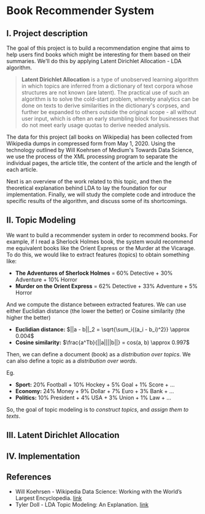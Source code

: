 # Book Recommender System

## I. Project description

The  goal of this project is to build a recommendation engine that aims to help users find books which might be interesting for them based on their summaries. We'll do this by applying Latent Dirichlet Allocation - LDA algorithm.

> **Latent Dirichlet Allocation** is a type of unobserved learning algorithm in which topics are inferred from a dictionary of text corpora whose structures are not known (are latent). The practical use of such an algorithm is to solve the cold-start problem, whereby analytics can be done on texts to derive similarities in the dictionary's corpses, and further be expanded to others outside the original scope - all without user input, which is often an early stumbling block for businesses that do not meet early usage quotas to derive needed analysis.

The data for this project (all books on Wikipedia) has been collected from Wikipedia dumps in compressed form from May 1, 2020. Using the technology outlined by Will Koehrsen of Medium's Towards Data Science, we use the process of the XML processing program to separate the individual pages, the article title, the content of the article and the length of each article.

Next is an overview of the work related to this topic, and then the theoretical explanation behind LDA to lay the foundation for our implementation. Finally, we will study the complete code and introduce the specific results of the algorithm, and discuss some of its shortcomings.

## II. Topic Modeling

We want to build a recommender system in order to recommend books. For example, if I read a Sherlock Holmes book, the system would recommend me equivalent books like the Orient Express or the Murder at the Vicarage. To do this, we would like to extract features (topics) to obtain something like:

- **The Adventures of Sherlock Holmes** = 60% Detective + 30% Adventure + 10% Horror
- **Murder on the Orient Express** = 62% Detective + 33% Adventure + 5% Horror

And we compute the distance between extracted features. We can use either Euclidian distance (the lower the better) or Cosine similarity (the higher the better)

- **Euclidian distance:** $||a - b||_2 = \sqrt{\sum_i{(a_i - b_i)^2}} \approx 0.004$
- **Cosine similarity:** $\frac{a^Tb}{||a||||b||} = cos(a, b) \approx 0.997$

Then, we can define a document (book) as a *distribution over topics*. We can also define a topic as a *distribution over words*.

Eg.
- **Sport:** 20% Football + 10% Hockey + 5% Goal + 1% Score + ...
- **Economy:** 24% Money + 9% Dollar + 7% Euro + 3% Bank + ...
- **Politics:** 10% President + 4% USA + 3% Union + 1% Law + ...

So, the goal of topic modeling is to *construct topics*, and *assign them to texts*.

## III. Latent Dirichlet Allocation

## IV. Implementation

## References
* Will Koehrsen - Wikipedia Data Science: Working with the World’s Largest Encyclopedia. [link](https://towardsdatascience.com/wikipedia-data-science-working-with-the-worlds-largest-encyclopedia-c08efbac5f5c)
* Tyler Doll - LDA Topic Modeling: An Explanation. [link](https://towardsdatascience.com/lda-topic-modeling-an-explanation-e184c90aadcd)
